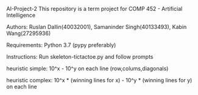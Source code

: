 AI-Project-2 This repository is a term project for COMP 452 - Artificial Intelligence

Authors: Ruslan Dallin(40032001), Samaninder Singh(40133493), Kabin Wang(27295936)

Requirements: Python 3.7 (pypy preferably)

Instructions: Run skeleton-tictactoe.py and follow prompts

heuristic simple:
10^x - 10^y on each line (row,colums,diagonals)

heuristic complex:
10^x * (winning lines for x) - 10^y * (winning lines for y) on each line
